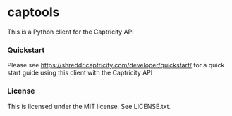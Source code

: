 captools
========

This is a Python client for the Captricity API

### Quickstart

Please see https://shreddr.captricity.com/developer/quickstart/ for a quick start guide using this client with the Captricity API

### License
This is licensed under the MIT license. See LICENSE.txt.
